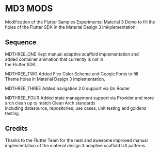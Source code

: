 # MD3 MODS

Modification of the Flutter Samples Experimental Material 3 Demo to fill the holes of the Flutter SDK in the Material Design 3 imkplementation.

## Sequence

MDTHREE_ONE   Kept manual adaptive scaffold implementation and    
              added container animation that currently is not in  
              the Flutter SDK.


MDTHREE_TWO    Added Flex Color Scheme and Google Fonts to fill  
               Theme holes in Material Design 3 implementation.

MDTHREE_THREE  Added navigation 2.0 support via Go Router

MDTHREE_FOUR   Added state management support via Provider and 
               more arch clean up to match Clean Arch standards  
               including datasource, repositories, use cases, 
               unit testing and goldens testing.


## Credits

Thanks to the Flutter Team for the neat and awesome improved manual implementation of the material design 3 adaptive scaffold UX patterns.